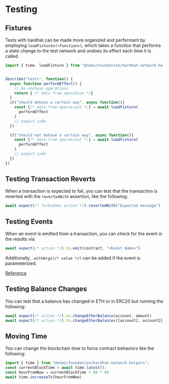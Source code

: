 # Testing

## Fixtures
Tests with hardhat can be made more organized and performant by employing `loadFixtures(<function>)`, which takes a function that performs a state change to the test network and undoes its effect each time it is called.
```typescript
import { time, loadFixture } from "@nomicfoundation/hardhat-network-helpers";


describe("tests", function() {
  async function performEffect() {
    // Do onchain operations
    return { /* data from operation */}
  }
  it("should behave a certain way", async function(){
    const {/* data from operation} */} = await loadFixture(
      performEffect
    )
    // expect code
  })

  it("should not behave a certain way", async function(){
    const {/* data from operation} */} = await loadFixture(
      performEffect
    )
    // expect code
  })
})
```

## Testing Transaction Reverts
When a transaction is expected to fail, you can test that the transaction is reverted with the `revertedWith` assertion, like the following:
```typescript
await expect(/* forbidden action */).revertedWith("Expected message")
```

## Testing Events
When an event is emitted from a transaction, you can check for the event in the results via:
```typescript
await expect(/* action */).to.emit(contract, "<Event Name>")
```
Additionally, `.withArgs(/* value */)` can be added if the event is parameterized.

[Reference](https://hardhat.org/hardhat-chai-matchers/docs/reference#.emit)

## Testing Balance Changes
You can test that a balance has changed in ETH or in ERC20 but running the following:
```typescript
await expect(/* action */).to.changeEtherBalance(account, amount)
await expect(/* action */).to.changeEtherBalances([account1, account2], [amount, -amount])
```

## Moving Time
You can change the blockchain time to force contract behaviors like the following:
```typescript
import { time } from "@nomicfoundation/hardhat-network-helpers";
const currentBlockTime = await time.latest();
const hourFromNow = currentBlockTime + 60 * 60
await time.increaseTo(hourFromNow)
```